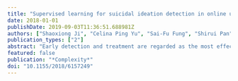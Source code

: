 ```yaml
---
title: "Supervised learning for suicidal ideation detection in online user content"
date: 2018-01-01
publishDate: 2019-09-03T11:36:51.688981Z
authors: ["Shaoxiong Ji", "Celina Ping Yu", "Sai-Fu Fung", "Shirui Pan", "Guodong Long"]
publication_types: ["2"]
abstract: "Early detection and treatment are regarded as the most effective ways to prevent suicidal ideation and potential suicide attempts-two critical risk factors resulting in successful suicides. Online communication channels are becoming a new way for people to express their suicidal tendencies. This paper presents an approach to understand suicidal ideation through online user-generated content with the goal of early detection via supervised learning. Analysing users' language preferences and topic descriptions reveals rich knowledge that can be used as an early warning system for detecting suicidal tendencies. Suicidal individuals express strong negative feelings, anxiety, and hopelessness. Suicidal thoughts may involve family and friends. And topics they discuss cover both personal and social issues. To detect suicidal ideation, we extract several informative sets of features, including statistical, syntactic, linguistic, word embedding, and topic features, and we compare six classifiers, including four traditional supervised classifiers and two neural network models. An experimental study demonstrates the feasibility and practicability of the approach and provides benchmarks for the suicidal ideation detection on the active online platforms: Reddit SuicideWatch and Twitter."
featured: false
publication: "*Complexity*"
doi: "10.1155/2018/6157249"
---
```


